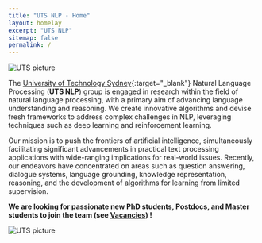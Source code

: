 ```yaml
---
title: "UTS NLP - Home"
layout: homelay
excerpt: "UTS NLP"
sitemap: false
permalink: /
---
```


<div>
  <img src="{{ site.url }}{{ site.baseurl }}/images/logopic/uts2_cut.jpeg" alt="UTS picture" class="home_top_img"> 
</div>

The [University of Technology Sydney](https://www.uts.edu.au/){:target="_blank"} Natural Language Processing (**UTS NLP**) group is engaged in research within the field of natural language processing, with a primary aim of advancing language understanding and reasoning. 
We create innovative algorithms and devise fresh frameworks to address complex challenges in NLP, leveraging techniques such as deep learning and reinforcement learning. 

Our mission is to push the frontiers of artificial intelligence, simultaneously facilitating significant advancements in practical text processing applications with wide-ranging implications for real-world issues. 
Recently, our endeavors have concentrated on areas such as question answering, dialogue systems, language grounding, knowledge representation, reasoning, and the development of algorithms for learning from limited supervision.


 **We are  looking for passionate new PhD students, Postdocs, and Master students to join the team (see [Vacancies](vacancies)) !**


<div class="home_imgs_div">
  <!-- <img src="{{ site.url }}{{ site.baseurl }}/images/logopic/uts1.jpg" alt="UTS picture" class="home_imgs"> -->
  <!-- <img src="{{ site.url }}{{ site.baseurl }}/images/logopic/uts2.jpeg" alt="UTS picture" class="home_imgs"> -->
  <img src="{{ site.url }}{{ site.baseurl }}/images/logopic/uts_logo_v2.png" alt="UTS picture" class="home_imgs">
</div>
